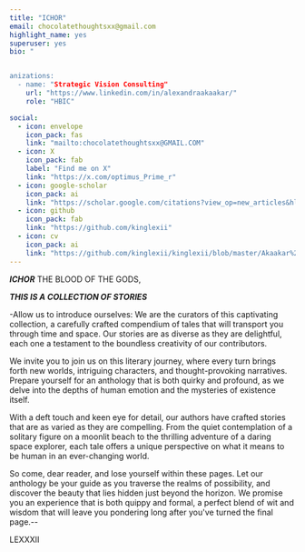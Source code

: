 ```yaml
---
title: "ICHOR"
email: chocolatethoughtsxx@gmail.com
highlight_name: yes
superuser: yes
bio: "


anizations:
  - name: "Strategic Vision Consulting"
    url: "https://www.linkedin.com/in/alexandraakaakar/"
    role: "HBIC"

social:
  - icon: envelope
    icon_pack: fas
    link: "mailto:chocolatethoughtsxx@GMAIL.COM"
  - icon: X
    icon_pack: fab
    label: "Find me on X"
    link: "https://x.com/optimus_Prime_r"
  - icon: google-scholar
    icon_pack: ai
    link: "https://scholar.google.com/citations?view_op=new_articles&hl=en&imq=ALexandra+Akaakar#"
  - icon: github
    icon_pack: fab
    link: "https://github.com/kinglexii"
  - icon: cv
    icon_pack: ai
    link: "https://github.com/kinglexii/kinglexii/blob/master/Akaakar%20Resume%20SAS%20SQL.docx"
---
```


***ICHOR***  THE BLOOD OF THE GODS,



___THIS IS A COLLECTION OF STORIES___



-Allow us to introduce ourselves: We are the curators of this captivating collection, 
a carefully crafted compendium of tales that will transport you through time and space. Our stories are as diverse 
as they are delightful, each one a testament to the boundless creativity of our contributors.

We invite you to join us on this literary journey, where every turn brings forth new worlds, intriguing characters, 
and thought-provoking narratives. Prepare yourself for an anthology that is both quirky and profound, 
as we delve into the depths of human emotion and the mysteries of existence itself.

With a deft touch and keen eye for detail, our authors have crafted stories that are as varied as 
they are compelling. From the quiet contemplation of a solitary figure on a moonlit beach to the 
thrilling adventure of a daring space explorer, each tale offers a unique perspective on what 
it means to be human in an ever-changing world.

So come, dear reader, and lose yourself within these pages. Let our anthology be your guide as you 
traverse the realms of possibility, and discover the beauty that lies hidden just beyond the horizon. 
We promise you an experience that is both quippy and formal, a perfect blend of wit and wisdom that will 
leave you pondering long after you've turned the final page.--


LEXXXII